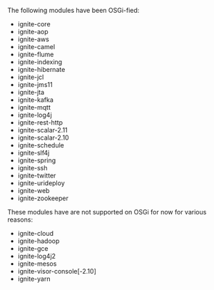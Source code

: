 The following modules have been OSGi-fied:

* ignite-core
* ignite-aop
* ignite-aws
* ignite-camel
* ignite-flume
* ignite-indexing
* ignite-hibernate
* ignite-jcl
* ignite-jms11
* ignite-jta
* ignite-kafka
* ignite-mqtt
* ignite-log4j
* ignite-rest-http
* ignite-scalar-2.11
* ignite-scalar-2.10
* ignite-schedule
* ignite-slf4j
* ignite-spring
* ignite-ssh
* ignite-twitter
* ignite-urideploy
* ignite-web
* ignite-zookeeper

These modules have are not supported on OSGi for now for various reasons:

* ignite-cloud
* ignite-hadoop
* ignite-gce
* ignite-log4j2
* ignite-mesos
* ignite-visor-console[-2.10]
* ignite-yarn